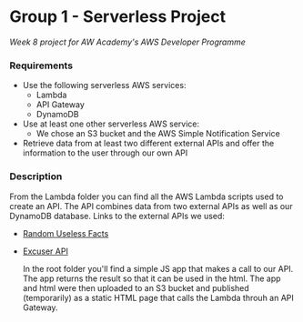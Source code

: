 # Group 1 - Serverless Project
*Week 8 project for AW Academy's AWS Developer Programme*

### Requirements

* Use the following serverless AWS services:
  * Lambda
  * API Gateway
  * DynamoDB
* Use at least one other serverless AWS service:
  * We chose an S3 bucket and the AWS Simple Notification Service
* Retrieve data from at least two different external APIs and offer the information to the user through our own API

### Description

  From the Lambda folder you can find all the AWS Lambda scripts used to create an API.
  The API combines data from two external APIs as well as our DynamoDB database.
  Links to the external APIs we used:
* [Random Useless Facts](https://uselessfacts.jsph.pl/)
* [Excuser API](https://excuser.herokuapp.com/)

  In the root folder you'll find a simple JS app that makes a call to our API. The app returns the result so that it can be used in the html. The app and html were then uploaded to an S3 bucket and published (temporarily) as a static HTML page that calls the Lambda throuh an API Gateway.
